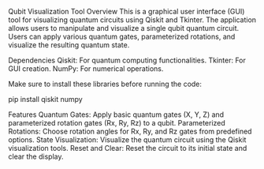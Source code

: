 Qubit Visualization Tool
Overview
This is a graphical user interface (GUI) tool for visualizing quantum circuits using Qiskit and Tkinter. The application allows users to manipulate and visualize a single qubit quantum circuit. Users can apply various quantum gates, parameterized rotations, and visualize the resulting quantum state.

Dependencies
Qiskit: For quantum computing functionalities.
Tkinter: For GUI creation.
NumPy: For numerical operations.

Make sure to install these libraries before running the code:

pip install qiskit numpy

Features
Quantum Gates: Apply basic quantum gates (X, Y, Z) and parameterized rotation gates (Rx, Ry, Rz) to a qubit.
Parameterized Rotations: Choose rotation angles for Rx, Ry, and Rz gates from predefined options.
State Visualization: Visualize the quantum circuit using the Qiskit visualization tools.
Reset and Clear: Reset the circuit to its initial state and clear the display.
